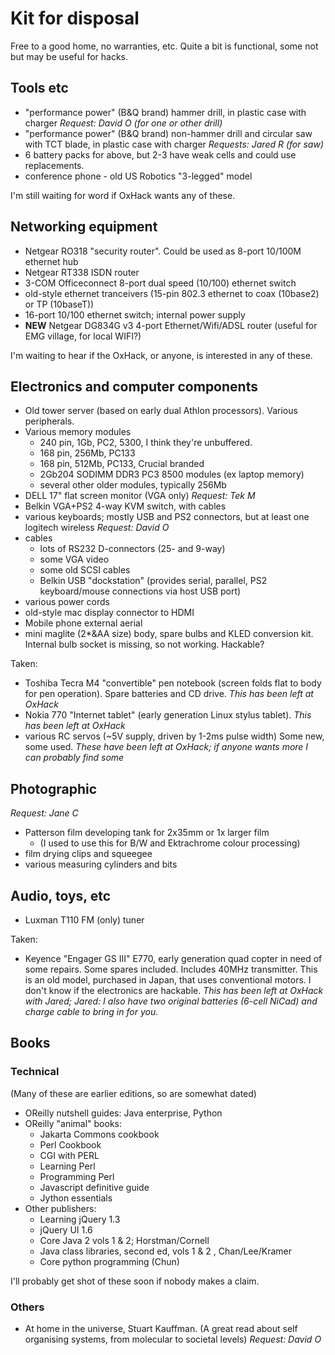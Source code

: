 # Kit for disposal

Free to a good home, no warranties, etc.  Quite a bit is functional, some not but may be useful for hacks.


## Tools etc

- "performance power" (B&Q brand) hammer drill, in plastic case with charger *Request: David O (for one or other drill)*
- "performance power" (B&Q brand) non-hammer drill and circular saw with TCT blade, in plastic case with charger  *Requests: Jared R (for saw)*
- 6 battery packs for above, but 2-3 have weak cells and could use replacements.
- conference phone - old US Robotics "3-legged" model

I'm still waiting for word if OxHack wants any of these.


## Networking equipment

- Netgear RO318 "security router".  Could be used as 8-port 10/100M ethernet hub
- Netgear RT338 ISDN router
- 3-COM Officeconnect 8-port dual speed (10/100) ethernet switch
- old-style ethernet tranceivers (15-pin 802.3 ethernet to coax (10base2) or TP (10baseT))
- 16-port 10/100 ethernet switch; internal power supply
- **NEW** Netgear DG834G v3 4-port Ethernet/Wifi/ADSL router (useful for EMG village, for local WIFI?)

I'm waiting to hear if the OxHack, or anyone, is interested in any of these.


## Electronics and computer components

- Old tower server (based on early dual Athlon processors).  Various peripherals.
- Various memory modules
  - 240 pin, 1Gb, PC2, 5300, I think they're unbuffered.
  - 168 pin, 256Mb, PC133
  - 168 pin, 512Mb, PC133, Crucial branded
  - 2Gb204 SODIMM DDR3 PC3 8500 modules (ex laptop memory)
  - several other older modules, typically 256Mb
- DELL 17" flat screen monitor (VGA only) *Request: Tek M*
- Belkin VGA+PS2 4-way KVM switch, with cables
- various keyboards; mostly USB and PS2 connectors, but at least one logitech wireless *Request: David O*
- cables
  - lots of RS232 D-connectors (25- and 9-way)
  - some VGA video
  - some old SCSI cables
  - Belkin USB "dockstation" (provides serial, parallel, PS2 keyboard/mouse connections via host USB port)
- various power cords
- old-style mac display connector to HDMI
- Mobile phone external aerial
- mini maglite (2*&AA size) body, spare bulbs and KLED conversion kit.  Internal bulb socket is missing, so not working.  Hackable?

Taken:

- Toshiba Tecra M4 "convertible" pen notebook (screen folds flat to body for pen operation).  Spare batteries and CD drive.  *This has been left at OxHack*
- Nokia 770 "Internet tablet" (early generation Linux stylus tablet).  *This has been left at OxHack*
- various RC servos (~5V supply, driven by 1-2ms pulse width)  Some new, some used.  *These have been left at OxHack;  if anyone wants more I can probably find some*


## Photographic

*Request: Jane C*

- Patterson film developing tank for 2x35mm or 1x larger film
  - (I used to use this for B/W and Ektrachrome colour processing)
- film drying clips and squeegee
- various measuring cylinders and bits


## Audio, toys, etc

- Luxman T110 FM (only) tuner

Taken:

- Keyence "Engager GS III" E770,  early generation quad copter in need of some repairs.  Some spares included.  Includes 40MHz transmitter.  This is an old model, purchased in Japan, that uses conventional motors.  I don't know if the electronics are hackable.  *This has been left at OxHack with Jared;  Jared: I also have two original batteries (6-cell NiCad) and charge cable to bring in for you.*


## Books

### Technical

(Many of these are earlier editions, so are somewhat dated)

- OReilly nutshell guides: Java enterprise, Python
- OReilly "animal" books:
    - Jakarta Commons cookbook 
    - Perl Cookbook
    - CGI with PERL
    - Learning Perl
    - Programming Perl
    - Javascript definitive guide
    - Jython essentials  
- Other publishers:
    - Learning jQuery 1.3
    - jQuery UI 1.6
    - Core Java 2 vols 1 & 2; Horstman/Cornell
    - Java class libraries, second ed, vols 1 & 2 , Chan/Lee/Kramer
    - Core python programming (Chun)

I'll probably get shot of these soon if nobody makes a claim.


### Others

- At home in the universe, Stuart Kauffman.  (A great read about self organising systems, from molecular to societal levels) *Request: David O*

